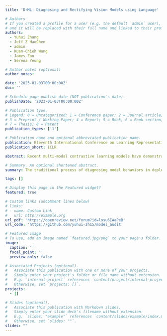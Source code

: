 ```yaml
---
title: 'DrML: Diagnosing and Rectifying Vision Models using Language'

# Authors
# If you created a profile for a user (e.g. the default `admin` user), write the username (folder name) here
# and it will be replaced with their full name and linked to their profile.
authors:
  - Yuhui Zhang
  - Jeff Z HaoChen
  - admin
  - Kuan-Chieh Wang
  - James Zou
  - Serena Yeung

# Author notes (optional)
author_notes:

date: '2023-01-03T00:00:00Z'
doi: ''

# Schedule page publish date (NOT publication's date).
publishDate: '2023-01-03T00:00:00Z'

# Publication type.
# Legend: 0 = Uncategorized; 1 = Conference paper; 2 = Journal article;
# 3 = Preprint / Working Paper; 4 = Report; 5 = Book; 6 = Book section;
# 7 = Thesis; 8 = Patent
publication_types: ['1']

# Publication name and optional abbreviated publication name.
publication: Eleventh International Conference on Learning Representations
publication_short: ICLR

abstract: Recent multi-modal contrastive learning models have demonstrated the ability to learn an embedding space suitable for building strong vision classifiers, by lever-aging the rich information in large-scale image-caption datasets. Our work high-lights a distinct advantage of this multi-modal embedding space - the ability to diagnose vision classifiers through natural language. The traditional process of diagnosing model behaviors in deployment settings involves labor-intensive data acquisition and annotation. Our proposed method, DrML, can discover high-error data slices, identify influential attributes and further rectify undesirable model behaviors, without requiring any visual data. Through a combination of theoretical explanation and empirical verification, we present conditions under which classifiers trained on embeddings from one modality can be equivalently applied to embeddings from another modality. On a range of image datasets with known error slices, we demonstrate that our method can effectively identify the error slices and influential attributes, and can further use language to rectify failure modes of the classifier.

# Summary. An optional shortened abstract.
summary: The traditional process of diagnosing model behaviors in deployment settings involves labor-intensive data acquisition and annotation. Our proposed method, DrML, can discover high-error data slices, identify influential attributes and further rectify undesirable model behaviors, without requiring any visual data. Through a combination of theoretical explanation and empirical verification, we present conditions under which classifiers trained on embeddings from one modality can be equivalently applied to embeddings from another modality.

tags: []

# Display this page in the Featured widget?
featured: true

# Custom links (uncomment lines below)
# links:
# - name: Custom Link
#   url: http://example.org
url_pdf: 'https://openreview.net/forum?id=losu6IAaPeB'
url_code: 'https://github.com/yuhui-zh15/model_audit'

# Featured image
# To use, add an image named `featured.jpg/png` to your page's folder.
image:
  caption: ''
  focal_point: ''
  preview_only: false

# Associated Projects (optional).
#   Associate this publication with one or more of your projects.
#   Simply enter your project's folder or file name without extension.
#   E.g. `internal-project` references `content/project/internal-project/index.md`.
#   Otherwise, set `projects: []`.
projects:
  - []

# Slides (optional).
#   Associate this publication with Markdown slides.
#   Simply enter your slide deck's filename without extension.
#   E.g. `slides: "example"` references `content/slides/example/index.md`.
#   Otherwise, set `slides: ""`.
slides: ""
---
```

